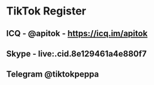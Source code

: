 # TikTok Register

## ICQ - @apitok - https://icq.im/apitok
## Skype - live:.cid.8e129461a4e880f7
## Telegram @tiktokpeppa
